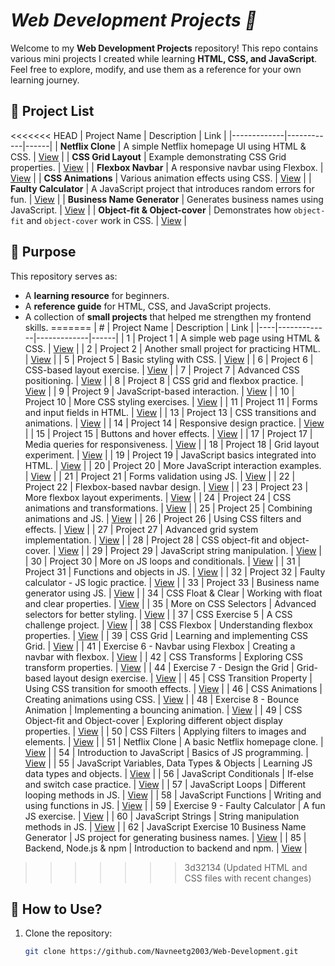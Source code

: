 # ***Web Development Projects 🚀***

Welcome to my **Web Development Projects** repository! This repo contains various mini projects I created while learning **HTML, CSS, and JavaScript**. Feel free to explore, modify, and use them as a reference for your own learning journey.  

## 📂 Project List  

<<<<<<< HEAD
| Project Name | Description | Link |
|-------------|------------|------|
| **Netflix Clone** | A simple Netflix homepage UI using HTML & CSS. | [View](./51-Netflix%20clone/) |
| **CSS Grid Layout** | Example demonstrating CSS Grid properties. | [View](./39-CSS%20Grid/) |
| **Flexbox Navbar** | A responsive navbar using Flexbox. | [View](./41-Exercise%206%20-%20Navbar%20using%20Flexbox/) |
| **CSS Animations** | Various animation effects using CSS. | [View](./46-CSS%20Animations/) |
| **Faulty Calculator** | A JavaScript project that introduces random errors for fun. | [View](./59-Exercise%209%20-%20Faulty%20Calculator/) |
| **Business Name Generator** | Generates business names using JavaScript. | [View](./62-JavaScript%20Exercise%2010%20Business%20Name%20Generator/) |
| **Object-fit & Object-cover** | Demonstrates how `object-fit` and `object-cover` work in CSS. | [View](./49-CSS%20Object-fit%20and%20Object-cover/) |

## 🎯 Purpose
This repository serves as:
- A **learning resource** for beginners.
- A **reference guide** for HTML, CSS, and JavaScript projects.
- A collection of **small projects** that helped me strengthen my frontend skills.
=======
| #  | Project Name | Description | Link |
|----|-------------|-------------|------|
| 1  | Project 1 | A simple web page using HTML & CSS. | [View](./1) |
| 2  | Project 2 | Another small project for practicing HTML. | [View](./2) |
| 5  | Project 5 | Basic styling with CSS. | [View](./5) |
| 6  | Project 6 | CSS-based layout exercise. | [View](./6) |
| 7  | Project 7 | Advanced CSS positioning. | [View](./7) |
| 8  | Project 8 | CSS grid and flexbox practice. | [View](./8) |
| 9  | Project 9 | JavaScript-based interaction. | [View](./9) |
| 10 | Project 10 | More CSS styling exercises. | [View](./10) |
| 11 | Project 11 | Forms and input fields in HTML. | [View](./11) |
| 13 | Project 13 | CSS transitions and animations. | [View](./13) |
| 14 | Project 14 | Responsive design practice. | [View](./14) |
| 15 | Project 15 | Buttons and hover effects. | [View](./15) |
| 17 | Project 17 | Media queries for responsiveness. | [View](./17) |
| 18 | Project 18 | Grid layout experiment. | [View](./18) |
| 19 | Project 19 | JavaScript basics integrated into HTML. | [View](./19) |
| 20 | Project 20 | More JavaScript interaction examples. | [View](./20) |
| 21 | Project 21 | Forms validation using JS. | [View](./21) |
| 22 | Project 22 | Flexbox-based navbar design. | [View](./22) |
| 23 | Project 23 | More flexbox layout experiments. | [View](./23) |
| 24 | Project 24 | CSS animations and transformations. | [View](./24) |
| 25 | Project 25 | Combining animations and JS. | [View](./25) |
| 26 | Project 26 | Using CSS filters and effects. | [View](./26) |
| 27 | Project 27 | Advanced grid system implementation. | [View](./27) |
| 28 | Project 28 | CSS object-fit and object-cover. | [View](./28) |
| 29 | Project 29 | JavaScript string manipulation. | [View](./29) |
| 30 | Project 30 | More on JS loops and conditionals. | [View](./30) |
| 31 | Project 31 | Functions and objects in JS. | [View](./31) |
| 32 | Project 32 | Faulty calculator - JS logic practice. | [View](./32) |
| 33 | Project 33 | Business name generator using JS. | [View](./33) |
| 34 | CSS Float & Clear | Working with float and clear properties. | [View](./34-CSS%20Float%20&%20Clear) |
| 35 | More on CSS Selectors | Advanced selectors for better styling. | [View](./35-More%20on%20CSS%20Selectors) |
| 37 | CSS Exercise 5 | A CSS challenge project. | [View](./37-CSS%20Exercise%205) |
| 38 | CSS Flexbox | Understanding flexbox properties. | [View](./38-CSS%20Flexbox) |
| 39 | CSS Grid | Learning and implementing CSS Grid. | [View](./39-CSS%20Grid) |
| 41 | Exercise 6 - Navbar using Flexbox | Creating a navbar with flexbox. | [View](./41-Exercise%206%20-%20Navbar%20using%20Flexbox) |
| 42 | CSS Transforms | Exploring CSS transform properties. | [View](./42-CSS%20Transforms) |
| 44 | Exercise 7 - Design the Grid | Grid-based layout design exercise. | [View](./44-Exercise%207%20-%20Design%20the%20Grid) |
| 45 | CSS Transition Property | Using CSS transition for smooth effects. | [View](./45-CSS%20Transition%20Property) |
| 46 | CSS Animations | Creating animations using CSS. | [View](./46-CSS%20Animations) |
| 48 | Exercise 8 - Bounce Animation | Implementing a bouncing animation. | [View](./48-Exercise%208%20-%20Bounce%20Animation) |
| 49 | CSS Object-fit and Object-cover | Exploring different object display properties. | [View](./49-CSS%20Object-fit%20and%20Object-cover) |
| 50 | CSS Filters | Applying filters to images and elements. | [View](./50-CSS%20Filters) |
| 51 | Netflix Clone | A basic Netflix homepage clone. | [View](./51-Netflix%20clone) |
| 54 | Introduction to JavaScript | Basics of JS programming. | [View](./54-Introduction%20to%20JavaScript) |
| 55 | JavaScript Variables, Data Types & Objects | Learning JS data types and objects. | [View](./55-JavaScript%20Variables,%20Data%20Types%20&%20Objects) |
| 56 | JavaScript Conditionals | If-else and switch case practice. | [View](./56-JavaScript%20Conditionals) |
| 57 | JavaScript Loops | Different looping methods in JS. | [View](./57-JavaScript%20Loops) |
| 58 | JavaScript Functions | Writing and using functions in JS. | [View](./58-JavaScript%20Functions) |
| 59 | Exercise 9 - Faulty Calculator | A fun JS exercise. | [View](./59-Exercise%209%20-%20Faulty%20Calculator) |
| 60 | JavaScript Strings | String manipulation methods in JS. | [View](./60-JavaScript%20Strings) |
| 62 | JavaScript Exercise 10 Business Name Generator | JS project for generating business names. | [View](./62-JavaScript%20Exercise%2010%20Business%20Name%20Generator) |
| 85 | Backend, Node.js & npm | Introduction to backend and npm. | [View](./85-Backend,%20Node.js%20&%20npm) |
>>>>>>> 3d32134 (Updated HTML and CSS files with recent changes)

## 📌 How to Use?
1. Clone the repository:  
   ```bash
   git clone https://github.com/Navneetg2003/Web-Development.git
